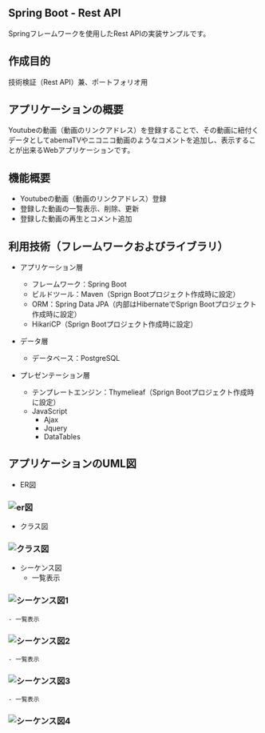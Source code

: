 ## Spring Boot - Rest API

Springフレームワークを使用したRest APIの実装サンプルです。

## 作成目的
技術検証（Rest API）兼、ポートフォリオ用

## アプリケーションの概要
Youtubeの動画（動画のリンクアドレス）を登録することで、その動画に紐付くデータとしてabemaTVやニコニコ動画のようなコメントを追加し、表示することが出来るWebアプリケーションです。

## 機能概要
- Youtubeの動画（動画のリンクアドレス）登録
- 登録した動画の一覧表示、削除、更新
- 登録した動画の再生とコメント追加

## 利用技術（フレームワークおよびライブラリ）
- アプリケーション層
    - フレームワーク：Spring Boot
    - ビルドツール：Maven（Sprign Bootプロジェクト作成時に設定）
    - ORM：Spring Data JPA（内部はHibernateでSprign Bootプロジェクト作成時に設定）
    - HikariCP（Sprign Bootプロジェクト作成時に設定）

- データ層
    - データベース：PostgreSQL

- プレゼンテーション層
    - テンプレートエンジン：Thymelieaf（Sprign Bootプロジェクト作成時に設定）
    - JavaScript
        - Ajax
        - Jquery
        - DataTables

## アプリケーションのUML図
- ER図
### ![er図](https://user-images.githubusercontent.com/64893747/81170565-df934c80-8fd5-11ea-9e19-eb17e9d1ab3d.jpg)

- クラス図
### ![クラス図](https://user-images.githubusercontent.com/64893747/81170954-8c6dc980-8fd6-11ea-9c66-774108400552.jpg)

- シーケンス図
    - 一覧表示
### ![シーケンス図1](https://user-images.githubusercontent.com/64893747/81171137-d9ea3680-8fd6-11ea-99c4-4ee7aa60d596.jpg)
    - 一覧表示
### ![シーケンス図2](https://user-images.githubusercontent.com/64893747/81171140-db1b6380-8fd6-11ea-92c3-11070485087c.jpg)
    - 一覧表示
### ![シーケンス図3](https://user-images.githubusercontent.com/64893747/81171142-dbb3fa00-8fd6-11ea-9900-4c1b174b8fc4.jpg)
    - 一覧表示
### ![シーケンス図4](https://user-images.githubusercontent.com/64893747/81171145-dc4c9080-8fd6-11ea-88c8-cf2b429f1eed.jpg)
